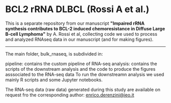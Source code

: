# BCL2 rRNA DLBCL (Rossi A et al.)

This is a separate repository from our manuscript **"Impaired rRNA synthesis contributes to BCL-2 induced chemoresistance in Diffuse Large B-cell Lymphoma"** by A. Rossi et al, collecting code we used to process and analyzed RNAseq data in our manuscript (and for making figures).

---------------------------------------------------------------------------------------
The main folder, bulk_rnaseq, is subdivided in:

pipeline: contains the custom pipeline of RNA-seq 
analysis: contains the scripts of the downstream analysis and the code to produce the figures asssociated to the RNA-seq data
To run the downstreamn analysis we used mainly R scripts and some Jupyter notebooks.

The RNA-seq data (raw data) generated during this study are available on request fro the corresponding author: enrico.derenzini@ieo.it

